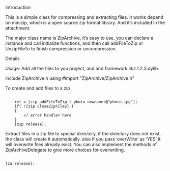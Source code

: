 Introduction

This is a simple class for compressing and extracting files. It works depend on minizip, which is a open source zip format library. And it’s included in the attachment.

The major class name is ZipArchive, it’s easy to use, you can declare a instance and call initialize functions, and then call addFileToZip or UnzipFileTo to finish compression or uncompression.

Details

Usage: Add all the files to you project, and and framework libz.1.2.3.dylib.

include ZipArchive.h using #import "ZipArchive/ZipArchive.h"

To create and add files to a zip

``` BOOL ret = [zip CreateZipFile2:l_zipfile]; // OR BOOL ret = [zip CreateZipFile2:l_zipfile Password:@"your password"]; // //if the Password is empty, will get the same effect as [zip CreateZipFile2:l_zipfile];

    ret = [zip addFileToZip:l_photo newname:@"photo.jpg"];
    if( ![zip CloseZipFile2] )
    {
        // error handler here
    }
    [zip release];
```

Extract files in a zip file to special directory, if the directory does not exist, the class will create it automatically. also if you pass ‘overWrite’ as ‘YES’ it will overwrite files already exist. You can also implement the methods of ZipArchiveDelegate to give more choices for overwriting.

``` ZipArchive* za = [[ZipArchive alloc] init]; if( [za UnzipOpenFile:@"/Volumes/data/testfolder/Archive.zip"] ) // OR if( [za UnzipOpenFile:@"/Volumes/data/testfolder/Archive.zip"] Password:@"password of the zip file"] ) // if the Password is empty, get same effect as if( [za UnzipOpenFile:@"/Volumes/data/testfolder/Archive.zip"] ) { BOOL ret = [za UnzipFileTo:@"/Volumes/data/testfolder/extract" overWrite:YES]; if( NO==ret ) { // error handler here } [za UnzipCloseFile]; }

[za release];
```
